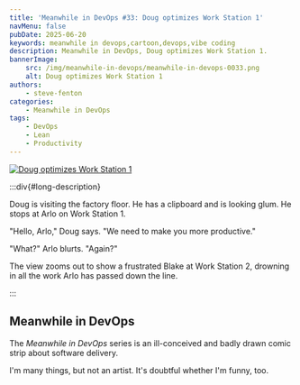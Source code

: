 ```yaml
---
title: 'Meanwhile in DevOps #33: Doug optimizes Work Station 1'
navMenu: false
pubDate: 2025-06-20
keywords: meanwhile in devops,cartoon,devops,vibe coding
description: Meanwhile in DevOps, Doug optimizes Work Station 1.
bannerImage:
    src: /img/meanwhile-in-devops/meanwhile-in-devops-0033.png
    alt: Doug optimizes Work Station 1
authors:
    - steve-fenton
categories:
    - Meanwhile in DevOps
tags:
    - DevOps
    - Lean
    - Productivity
---
```


<a href="#long-description">
<img src="/img/meanwhile-in-devops/meanwhile-in-devops-0033.png" alt="Doug optimizes Work Station 1" />
</a>

:::div{#long-description}

Doug is visiting the factory floor. He has a clipboard and is looking glum. He stops at Arlo on Work Station 1.

"Hello, Arlo," Doug says. "We need to make you more productive."

"What?" Arlo blurts. "Again?"

The view zooms out to show a frustrated Blake at Work Station 2, drowning in all the work Arlo has passed down the line.

:::

## Meanwhile in DevOps

The *Meanwhile in DevOps* series is an ill-conceived and badly drawn comic strip about software delivery.

I'm many things, but not an artist. It's doubtful whether I'm funny, too.
